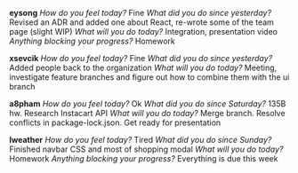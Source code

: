 **eysong**
*How do you feel today?*
Fine
*What did you do since yesterday?*
Revised an ADR and added one about React, re-wrote some of the team page (slight WIP)
*What will you do today?*
Integration, presentation video
*Anything blocking your progress?*
Homework

**xsevcik**
*How do you feel today?*
Fine
*What did you do since yesterday?*
Added people back to the organization
*What will you do today?*
Meeting, investigate feature branches and figure out how to combine them with the ui branch

**a8pham**
*How do you feel today?*
Ok
*What did you do since Saturday?*
135B hw. Research Instacart API
*What will you do today?*
Merge branch. Resolve conflicts in package-lock.json. Get ready for presentation

**lweather**
*How do you feel today?*
Tired
*What did you do since Sunday?*
Finished navbar CSS and most of shopping modal
*What will you do today?*
Homework
*Anything blocking your progress?*
Everything is due this week


